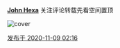 [**John Hexa**](https://www.zhihu.com/people/mcbig)
关注评论转载先看空间置顶
>
![cover](https://pic1.zhimg.com/50/v2-79802acc28e6d9912df8a4a43b5392fe_r.jpg)

[发布于 2020-11-09 02:16](https://www.zhihu.com/pin/1308955794810478592)